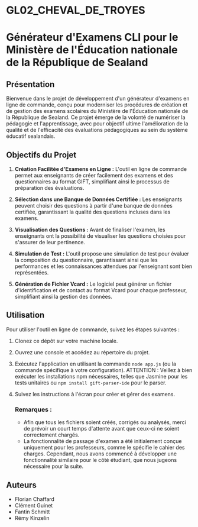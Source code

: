 # GL02_CHEVAL_DE_TROYES
# Générateur d'Examens CLI pour le Ministère de l'Éducation nationale de la République de Sealand

## Présentation

Bienvenue dans le projet de développement d'un générateur d'examens en ligne de commande, conçu pour moderniser les procédures de création et de gestion des examens scolaires du Ministère de l'Éducation nationale de la République de Sealand. Ce projet émerge de la volonté de numériser la pédagogie et l'apprentissage, avec pour objectif ultime l'amélioration de la qualité et de l'efficacité des évaluations pédagogiques au sein du système éducatif sealandais.

## Objectifs du Projet

1. **Création Facilitée d'Examens en Ligne :** L'outil en ligne de commande permet aux enseignants de créer facilement des examens et des questionnaires au format GIFT, simplifiant ainsi le processus de préparation des évaluations.

2. **Sélection dans une Banque de Données Certifiée :** Les enseignants peuvent choisir des questions à partir d'une banque de données certifiée, garantissant la qualité des questions incluses dans les examens.

3. **Visualisation des Questions :** Avant de finaliser l'examen, les enseignants ont la possibilité de visualiser les questions choisies pour s'assurer de leur pertinence.

4. **Simulation de Test :** L'outil propose une simulation de test pour évaluer la composition du questionnaire, garantissant ainsi que les performances et les connaissances attendues par l'enseignant sont bien représentées.

5. **Génération de Fichier Vcard :** Le logiciel peut générer un fichier d'identification et de contact au format Vcard pour chaque professeur, simplifiant ainsi la gestion des données.

## Utilisation

Pour utiliser l'outil en ligne de commande, suivez les étapes suivantes :

1. Clonez ce dépôt sur votre machine locale.
2. Ouvrez une console et accédez au répertoire du projet.
3. Exécutez l'application en utilisant la commande `node app.js` (ou la commande spécifique à votre configuration).
ATTENTION : Veillez à bien exécuter les installations npm nécessaires, telles que Jasmine pour les tests unitaires ou `npm install gift-parser-ide` pour le parser.
4. Suivez les instructions à l'écran pour créer et gérer des examens.

   ### Remarques :
     - Afin que tous les fichiers soient créés, corrigés ou analysés, merci de prévoir un court temps d'attente avant que ceux-ci ne soient correctement chargés.
     - La fonctionnalité de passage d'examen a été initialement conçue uniquement pour les professeurs, comme le spécifie le cahier des charges. Cependant, nous avons commencé à développer une fonctionnalité similaire pour le côté étudiant, que nous jugeons nécessaire pour la suite.

## Auteurs

* Florian Chaffard
* Clément Guinet
* Fantin Schmitt
* Rémy Kinzelin

